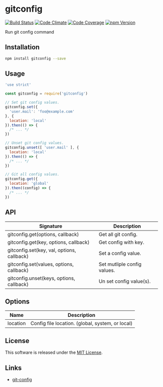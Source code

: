 gitconfig
==========

<!---
This file is generated by ape-tmpl. Do not update manually.
--->

<!-- Badge Start -->
<a name="badges"></a>

[![Build Status][bd_travis_shield_url]][bd_travis_url]
[![Code Climate][bd_codeclimate_shield_url]][bd_codeclimate_url]
[![Code Coverage][bd_codeclimate_coverage_shield_url]][bd_codeclimate_url]
[![npm Version][bd_npm_shield_url]][bd_npm_url]

[bd_repo_url]: https://github.com/okunishinishi/node-gitconfig
[bd_travis_url]: http://travis-ci.org/okunishinishi/node-gitconfig
[bd_travis_shield_url]: http://img.shields.io/travis/okunishinishi/node-gitconfig.svg?style=flat
[bd_license_url]: https://github.com/okunishinishi/node-gitconfig/blob/master/LICENSE
[bd_codeclimate_url]: http://codeclimate.com/github/okunishinishi/node-gitconfig
[bd_codeclimate_shield_url]: http://img.shields.io/codeclimate/github/okunishinishi/node-gitconfig.svg?style=flat
[bd_codeclimate_coverage_shield_url]: http://img.shields.io/codeclimate/coverage/github/okunishinishi/node-gitconfig.svg?style=flat
[bd_gemnasium_url]: https://gemnasium.com/okunishinishi/node-gitconfig
[bd_gemnasium_shield_url]: https://gemnasium.com/okunishinishi/node-gitconfig.svg
[bd_npm_url]: http://www.npmjs.org/package/gitconfig
[bd_npm_shield_url]: http://img.shields.io/npm/v/gitconfig.svg?style=flat
[bd_standard_url]: http://standardjs.com/
[bd_standard_shield_url]: https://img.shields.io/badge/code%20style-standard-brightgreen.svg

<!-- Badge End -->


<!-- Description Start -->
<a name="description"></a>

Run git config command

<!-- Description End -->


<!-- Overview Start -->
<a name="overview"></a>



<!-- Overview End -->


<!-- Sections Start -->
<a name="sections"></a>

<!-- Section from "doc/guides/01.Installation.md.hbs" Start -->

<a name="section-doc-guides-01-installation-md"></a>
Installation
-----

```bash
npm install gitconfig --save
```


<!-- Section from "doc/guides/01.Installation.md.hbs" End -->

<!-- Section from "doc/guides/02.Usage.md.hbs" Start -->

<a name="section-doc-guides-02-usage-md"></a>
Usage
---------

```javascript
'use strict'

const gitconfig = require('gitconfig')

// Set git config values.
gitconfig.set({
  'user.mail': 'foo@example.com'
}, {
  location: 'local'
}).then(() => {
  /* ... */
})

// Unset git config values.
gitconfig.unset([ 'user.mail' ], {
  location: 'local'
}).then(() => {
  /* ... */
})

// Git all config values.
gitconfig.get({
  location: 'global'
}).then((config) => {
  /* ... */
})
```


<!-- Section from "doc/guides/02.Usage.md.hbs" End -->

<!-- Section from "doc/guides/03.API.md.hbs" Start -->

<a name="section-doc-guides-03-a-p-i-md"></a>
API
---

| Signature | Description |
| --------- | ----------- |
| gitconfig.get(options, callback) | Get all git config. |
| gitconfig.get(key, options, callback) | Get config with key. |
| gitconfig.set(key, val, options, callback) | Set a config value. |
| gitconfig.set(values, options, callback) | Set mutliple config values. |
| gitconfig.unset(keys, options, callback) | Un set config value(s). |


Options
-------

| Name | Description |
| ---- | ----- |
| location | Config file location. (global, system, or local) |



<!-- Section from "doc/guides/03.API.md.hbs" End -->


<!-- Sections Start -->


<!-- LICENSE Start -->
<a name="license"></a>

License
-------
This software is released under the [MIT License](https://github.com/okunishinishi/node-gitconfig/blob/master/LICENSE).

<!-- LICENSE End -->


<!-- Links Start -->
<a name="links"></a>

Links
------

+ [git-config](https://git-scm.com/docs/git-config)

<!-- Links End -->
